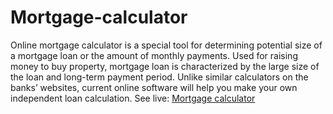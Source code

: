 # Mortgage-calculator
Online mortgage calculator is a special tool for determining potential size of a mortgage loan or the amount of monthly payments. Used for raising money to buy property, mortgage loan is characterized by the large size of the loan and long-term payment period. Unlike similar calculators on the banks’ websites, current online software will help you make your own independent loan calculation.
See live: [Mortgage calculator](http://toolster.net/mortgage_calculator)
